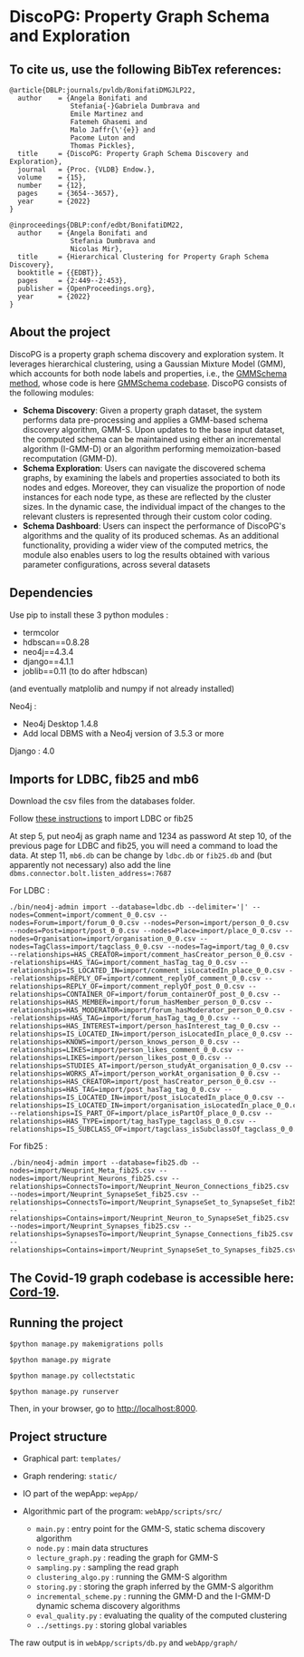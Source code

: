 # DiscoPG: Property Graph Schema and Exploration

## To cite us, use the following BibTex references:

```
@article{DBLP:journals/pvldb/BonifatiDMGJLP22,
  author    = {Angela Bonifati and
               Stefania{-}Gabriela Dumbrava and
               Emile Martinez and
               Fatemeh Ghasemi and
               Malo Jaffr{\'{e}} and
               Pacome Luton and
               Thomas Pickles},
  title     = {DiscoPG: Property Graph Schema Discovery and Exploration},
  journal   = {Proc. {VLDB} Endow.},
  volume    = {15},
  number    = {12},
  pages     = {3654--3657},
  year      = {2022}
}
```

```
@inproceedings{DBLP:conf/edbt/BonifatiDM22,
  author    = {Angela Bonifati and
               Stefania Dumbrava and
               Nicolas Mir},
  title     = {Hierarchical Clustering for Property Graph Schema Discovery},
  booktitle = {{EDBT}},
  pages     = {2:449--2:453},
  publisher = {OpenProceedings.org},
  year      = {2022}
}
```

## About the project

DiscoPG is a property graph schema discovery and exploration system. It leverages hierarchical clustering, using a Gaussian Mixture Model (GMM), which accounts for both node labels and properties, i.e., the [GMMSchema method](https://openproceedings.org/2022/conf/edbt/paper-139.pdf), whose code is here [GMMSchema codebase](https://github.com/naussicaa/pg-schemainference/blob/main/README.md).
DiscoPG consists of the following modules:

   * **Schema Discovery**:  Given a property graph dataset, the system performs data pre-processing and applies a GMM-based schema discovery algorithm, GMM-S.  Upon updates to the base input dataset, the computed schema can be maintained using either an incremental algorithm (I-GMM-D) or an algorithm performing memoization-based recomputation (GMM-D).
   * **Schema Exploration**: Users can navigate the discovered schema graphs, by examining the labels and properties associated to both its nodes and edges. Moreover, they can visualize the proportion of node instances for each node type, as these are reflected by the cluster sizes. In the dynamic case, the individual impact of the changes to the relevant clusters is represented through their custom color coding.
   * **Schema Dashboard**: Users can inspect the performance of DiscoPG's algorithms and the quality of its produced schemas. As an additional functionality, providing a wider view of the computed metrics, the module also enables users to log the results obtained with various parameter configurations, across several datasets

## Dependencies

Use pip to install these 3 python modules : 
- termcolor
- hdbscan==0.8.28
- neo4j==4.3.4
- django==4.1.1
- joblib==0.11 (to do after hdbscan)

(and eventually matplolib and numpy if not already installed)

Neo4j :
- Neo4j Desktop 1.4.8
- Add local DBMS with a Neo4j version of 3.5.3 or more

Django : 4.0

## Imports for LDBC, fib25 and mb6

Download the csv files from the databases folder.

Follow [these instructions](https://github.com/connectome-neuprint/neuPrint/blob/master/neo4j_desktop_load.md) to import LDBC or fib25 

At step 5, put neo4j as graph name and 1234 as password
At step 10, of the previous page for LDBC and fib25, you will need a command to load the data.
At step 11, `mb6.db` can be change by `ldbc.db` or `fib25.db` and (but apparently not necessary) also add the line `dbms.connector.bolt.listen_address=:7687`

For LDBC :
```
./bin/neo4j-admin import --database=ldbc.db --delimiter='|' --nodes=Comment=import/comment_0_0.csv --nodes=Forum=import/forum_0_0.csv --nodes=Person=import/person_0_0.csv --nodes=Post=import/post_0_0.csv --nodes=Place=import/place_0_0.csv --nodes=Organisation=import/organisation_0_0.csv --nodes=TagClass=import/tagclass_0_0.csv --nodes=Tag=import/tag_0_0.csv --relationships=HAS_CREATOR=import/comment_hasCreator_person_0_0.csv --relationships=HAS_TAG=import/comment_hasTag_tag_0_0.csv --relationships=IS_LOCATED_IN=import/comment_isLocatedIn_place_0_0.csv --relationships=REPLY_OF=import/comment_replyOf_comment_0_0.csv --relationships=REPLY_OF=import/comment_replyOf_post_0_0.csv --relationships=CONTAINER_OF=import/forum_containerOf_post_0_0.csv --relationships=HAS_MEMBER=import/forum_hasMember_person_0_0.csv --relationships=HAS_MODERATOR=import/forum_hasModerator_person_0_0.csv --relationships=HAS_TAG=import/forum_hasTag_tag_0_0.csv --relationships=HAS_INTEREST=import/person_hasInterest_tag_0_0.csv --relationships=IS_LOCATED_IN=import/person_isLocatedIn_place_0_0.csv --relationships=KNOWS=import/person_knows_person_0_0.csv --relationships=LIKES=import/person_likes_comment_0_0.csv --relationships=LIKES=import/person_likes_post_0_0.csv --relationships=STUDIES_AT=import/person_studyAt_organisation_0_0.csv --relationships=WORKS_AT=import/person_workAt_organisation_0_0.csv --relationships=HAS_CREATOR=import/post_hasCreator_person_0_0.csv --relationships=HAS_TAG=import/post_hasTag_tag_0_0.csv --relationships=IS_LOCATED_IN=import/post_isLocatedIn_place_0_0.csv --relationships=IS_LOCATED_IN=import/organisation_isLocatedIn_place_0_0.csv --relationships=IS_PART_OF=import/place_isPartOf_place_0_0.csv --relationships=HAS_TYPE=import/tag_hasType_tagclass_0_0.csv --relationships=IS_SUBCLASS_OF=import/tagclass_isSubclassOf_tagclass_0_0.csv
```

For fib25 : 
```
./bin/neo4j-admin import --database=fib25.db --nodes=import/Neuprint_Meta_fib25.csv --nodes=import/Neuprint_Neurons_fib25.csv --relationships=ConnectsTo=import/Neuprint_Neuron_Connections_fib25.csv --nodes=import/Neuprint_SynapseSet_fib25.csv --relationships=ConnectsTo=import/Neuprint_SynapseSet_to_SynapseSet_fib25.csv --relationships=Contains=import/Neuprint_Neuron_to_SynapseSet_fib25.csv --nodes=import/Neuprint_Synapses_fib25.csv --relationships=SynapsesTo=import/Neuprint_Synapse_Connections_fib25.csv --relationships=Contains=import/Neuprint_SynapseSet_to_Synapses_fib25.csv
```

## The Covid-19 graph codebase is accessible here: [Cord-19](https://github.com/covidgraph/data_cord19).

## Running the project

```console
$python manage.py makemigrations polls

$python manage.py migrate

$python manage.py collectstatic

$python manage.py runserver
```
Then, in your browser, go to [http://localhost:8000](http://localhost:8000).

## Project structure

* Graphical part: `templates/`

* Graph rendering: `static/`

* IO part of the wepApp: `wepApp/`

* Algorithmic part of the program: `webApp/scripts/src/`

  * `main.py` : entry point for the GMM-S, static schema discovery algorithm
  * `node.py` : main data structures 
  * `lecture_graph.py` : reading the graph for GMM-S
  * `sampling.py` : sampling the read graph
  * `clustering_algo.py` : running the GMM-S algorithm
  * `storing.py` : storing the graph inferred by the GMM-S algorithm
  * `incremental_scheme.py` : running the GMM-D and the I-GMM-D dynamic schema discovery algorithms
  * `eval_quality.py` : evaluating the quality of the computed clustering
  * `../settings.py` : storing global variables

The raw output is in `webApp/scripts/db.py` and `webApp/graph/`

